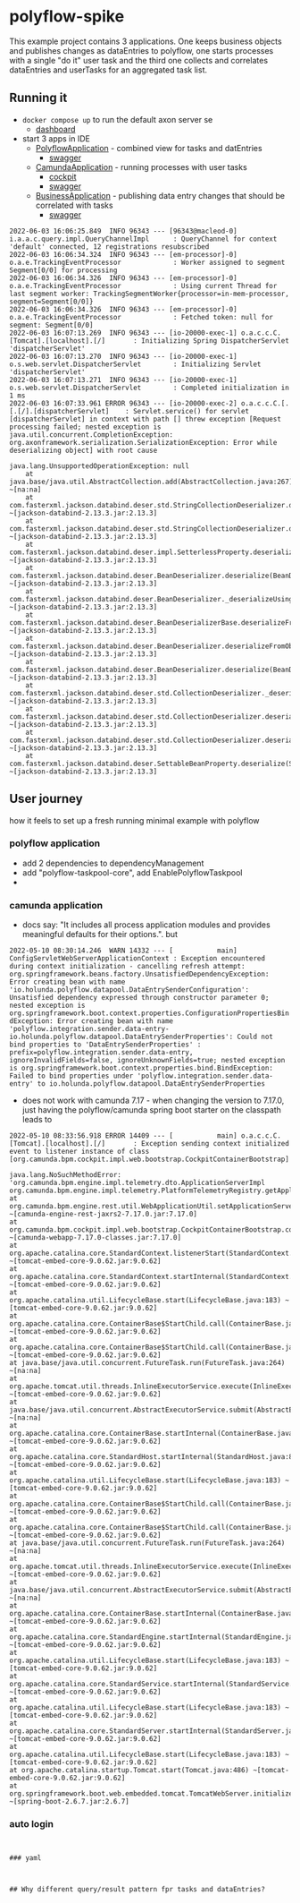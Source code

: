 # polyflow-spike

This example project contains 3 applications. One keeps business objects and publishes changes as dataEntries to polyflow, one starts processes with a single "do it" user task and the third one collects and correlates dataEntries and userTasks for an aggregated task list.

## Running it

- `docker compose up` to run the default axon server se
  - [dashboard](http://localhost:8024/#overview)
- start 3 apps in IDE
  - [PolyflowApplication](./polyflow-application/src/main/kotlin/PolyflowApplication.kt) - combined view for tasks and datEntries
    - [swagger](http://localhost:20000/)
  - [CamundaApplication](./camunda-application/src/main/kotlin/CamundaApplication.kt) - running processes with user tasks
    - [cockpit](http://localhost:20001/camunda/app/cockpit/default/#/dashboard)
    - [swagger](http://localhost:20001/swagger-ui/index.html)
  - [BusinessApplication](./business-application/src/main/kotlin/BusinessApplication.kt) - publishing data entry changes that should be correlated with tasks
    - [swagger](http://localhost:20002/)


```
2022-06-03 16:06:25.849  INFO 96343 --- [96343@macleod-0] i.a.a.c.query.impl.QueryChannelImpl      : QueryChannel for context 'default' connected, 12 registrations resubscribed
2022-06-03 16:06:34.324  INFO 96343 --- [em-processor]-0] o.a.e.TrackingEventProcessor             : Worker assigned to segment Segment[0/0] for processing
2022-06-03 16:06:34.326  INFO 96343 --- [em-processor]-0] o.a.e.TrackingEventProcessor             : Using current Thread for last segment worker: TrackingSegmentWorker{processor=in-mem-processor, segment=Segment[0/0]}
2022-06-03 16:06:34.326  INFO 96343 --- [em-processor]-0] o.a.e.TrackingEventProcessor             : Fetched token: null for segment: Segment[0/0]
2022-06-03 16:07:13.269  INFO 96343 --- [io-20000-exec-1] o.a.c.c.C.[Tomcat].[localhost].[/]       : Initializing Spring DispatcherServlet 'dispatcherServlet'
2022-06-03 16:07:13.270  INFO 96343 --- [io-20000-exec-1] o.s.web.servlet.DispatcherServlet        : Initializing Servlet 'dispatcherServlet'
2022-06-03 16:07:13.271  INFO 96343 --- [io-20000-exec-1] o.s.web.servlet.DispatcherServlet        : Completed initialization in 1 ms
2022-06-03 16:07:33.961 ERROR 96343 --- [io-20000-exec-2] o.a.c.c.C.[.[.[/].[dispatcherServlet]    : Servlet.service() for servlet [dispatcherServlet] in context with path [] threw exception [Request processing failed; nested exception is java.util.concurrent.CompletionException: org.axonframework.serialization.SerializationException: Error while deserializing object] with root cause

java.lang.UnsupportedOperationException: null
	at java.base/java.util.AbstractCollection.add(AbstractCollection.java:267) ~[na:na]
	at com.fasterxml.jackson.databind.deser.std.StringCollectionDeserializer.deserialize(StringCollectionDeserializer.java:203) ~[jackson-databind-2.13.3.jar:2.13.3]
	at com.fasterxml.jackson.databind.deser.std.StringCollectionDeserializer.deserialize(StringCollectionDeserializer.java:25) ~[jackson-databind-2.13.3.jar:2.13.3]
	at com.fasterxml.jackson.databind.deser.impl.SetterlessProperty.deserializeAndSet(SetterlessProperty.java:134) ~[jackson-databind-2.13.3.jar:2.13.3]
	at com.fasterxml.jackson.databind.deser.BeanDeserializer.deserialize(BeanDeserializer.java:277) ~[jackson-databind-2.13.3.jar:2.13.3]
	at com.fasterxml.jackson.databind.deser.BeanDeserializer._deserializeUsingPropertyBased(BeanDeserializer.java:462) ~[jackson-databind-2.13.3.jar:2.13.3]
	at com.fasterxml.jackson.databind.deser.BeanDeserializerBase.deserializeFromObjectUsingNonDefault(BeanDeserializerBase.java:1405) ~[jackson-databind-2.13.3.jar:2.13.3]
	at com.fasterxml.jackson.databind.deser.BeanDeserializer.deserializeFromObject(BeanDeserializer.java:351) ~[jackson-databind-2.13.3.jar:2.13.3]
	at com.fasterxml.jackson.databind.deser.BeanDeserializer.deserialize(BeanDeserializer.java:184) ~[jackson-databind-2.13.3.jar:2.13.3]
	at com.fasterxml.jackson.databind.deser.std.CollectionDeserializer._deserializeFromArray(CollectionDeserializer.java:355) ~[jackson-databind-2.13.3.jar:2.13.3]
	at com.fasterxml.jackson.databind.deser.std.CollectionDeserializer.deserialize(CollectionDeserializer.java:244) ~[jackson-databind-2.13.3.jar:2.13.3]
	at com.fasterxml.jackson.databind.deser.std.CollectionDeserializer.deserialize(CollectionDeserializer.java:28) ~[jackson-databind-2.13.3.jar:2.13.3]
	at com.fasterxml.jackson.databind.deser.SettableBeanProperty.deserialize(SettableBeanProperty.java:542) ~[jackson-databind-2.13.3.jar:2.13.3]
```

## User journey

how it feels to set up a fresh running minimal example with polyflow

### polyflow application

- add 2 dependencies to dependencyManagement
- add "polyflow-taskpool-core", add EnablePolyflowTaskpool
- 

### camunda application

- docs say: "It includes all process application modules and provides meaningful defaults for their options.". but

`2022-05-10 08:30:14.246  WARN 14332 --- [           main] ConfigServletWebServerApplicationContext : Exception encountered during context initialization - cancelling refresh attempt: org.springframework.beans.factory.UnsatisfiedDependencyException: Error creating bean with name 'io.holunda.polyflow.datapool.DataEntrySenderConfiguration': Unsatisfied dependency expressed through constructor parameter 0; nested exception is org.springframework.boot.context.properties.ConfigurationPropertiesBindException: Error creating bean with name 'polyflow.integration.sender.data-entry-io.holunda.polyflow.datapool.DataEntrySenderProperties': Could not bind properties to 'DataEntrySenderProperties' : prefix=polyflow.integration.sender.data-entry, ignoreInvalidFields=false, ignoreUnknownFields=true; nested exception is org.springframework.boot.context.properties.bind.BindException: Failed to bind properties under 'polyflow.integration.sender.data-entry' to io.holunda.polyflow.datapool.DataEntrySenderProperties`

- does not work with camunda 7.17 - when changing the version to 7.17.0, just having the polyflow/camunda spring boot starter on the classpath leads to

```
2022-05-10 08:33:56.918 ERROR 14409 --- [           main] o.a.c.c.C.[Tomcat].[localhost].[/]       : Exception sending context initialized event to listener instance of class [org.camunda.bpm.cockpit.impl.web.bootstrap.CockpitContainerBootstrap]

java.lang.NoSuchMethodError: 'org.camunda.bpm.engine.impl.telemetry.dto.ApplicationServerImpl org.camunda.bpm.engine.impl.telemetry.PlatformTelemetryRegistry.getApplicationServer()'
at org.camunda.bpm.engine.rest.util.WebApplicationUtil.setApplicationServer(WebApplicationUtil.java:31) ~[camunda-engine-rest-jaxrs2-7.17.0.jar:7.17.0]
at org.camunda.bpm.cockpit.impl.web.bootstrap.CockpitContainerBootstrap.contextInitialized(CockpitContainerBootstrap.java:43) ~[camunda-webapp-7.17.0-classes.jar:7.17.0]
at org.apache.catalina.core.StandardContext.listenerStart(StandardContext.java:4766) ~[tomcat-embed-core-9.0.62.jar:9.0.62]
at org.apache.catalina.core.StandardContext.startInternal(StandardContext.java:5230) ~[tomcat-embed-core-9.0.62.jar:9.0.62]
at org.apache.catalina.util.LifecycleBase.start(LifecycleBase.java:183) ~[tomcat-embed-core-9.0.62.jar:9.0.62]
at org.apache.catalina.core.ContainerBase$StartChild.call(ContainerBase.java:1396) ~[tomcat-embed-core-9.0.62.jar:9.0.62]
at org.apache.catalina.core.ContainerBase$StartChild.call(ContainerBase.java:1386) ~[tomcat-embed-core-9.0.62.jar:9.0.62]
at java.base/java.util.concurrent.FutureTask.run(FutureTask.java:264) ~[na:na]
at org.apache.tomcat.util.threads.InlineExecutorService.execute(InlineExecutorService.java:75) ~[tomcat-embed-core-9.0.62.jar:9.0.62]
at java.base/java.util.concurrent.AbstractExecutorService.submit(AbstractExecutorService.java:145) ~[na:na]
at org.apache.catalina.core.ContainerBase.startInternal(ContainerBase.java:919) ~[tomcat-embed-core-9.0.62.jar:9.0.62]
at org.apache.catalina.core.StandardHost.startInternal(StandardHost.java:835) ~[tomcat-embed-core-9.0.62.jar:9.0.62]
at org.apache.catalina.util.LifecycleBase.start(LifecycleBase.java:183) ~[tomcat-embed-core-9.0.62.jar:9.0.62]
at org.apache.catalina.core.ContainerBase$StartChild.call(ContainerBase.java:1396) ~[tomcat-embed-core-9.0.62.jar:9.0.62]
at org.apache.catalina.core.ContainerBase$StartChild.call(ContainerBase.java:1386) ~[tomcat-embed-core-9.0.62.jar:9.0.62]
at java.base/java.util.concurrent.FutureTask.run(FutureTask.java:264) ~[na:na]
at org.apache.tomcat.util.threads.InlineExecutorService.execute(InlineExecutorService.java:75) ~[tomcat-embed-core-9.0.62.jar:9.0.62]
at java.base/java.util.concurrent.AbstractExecutorService.submit(AbstractExecutorService.java:145) ~[na:na]
at org.apache.catalina.core.ContainerBase.startInternal(ContainerBase.java:919) ~[tomcat-embed-core-9.0.62.jar:9.0.62]
at org.apache.catalina.core.StandardEngine.startInternal(StandardEngine.java:263) ~[tomcat-embed-core-9.0.62.jar:9.0.62]
at org.apache.catalina.util.LifecycleBase.start(LifecycleBase.java:183) ~[tomcat-embed-core-9.0.62.jar:9.0.62]
at org.apache.catalina.core.StandardService.startInternal(StandardService.java:432) ~[tomcat-embed-core-9.0.62.jar:9.0.62]
at org.apache.catalina.util.LifecycleBase.start(LifecycleBase.java:183) ~[tomcat-embed-core-9.0.62.jar:9.0.62]
at org.apache.catalina.core.StandardServer.startInternal(StandardServer.java:927) ~[tomcat-embed-core-9.0.62.jar:9.0.62]
at org.apache.catalina.util.LifecycleBase.start(LifecycleBase.java:183) ~[tomcat-embed-core-9.0.62.jar:9.0.62]
at org.apache.catalina.startup.Tomcat.start(Tomcat.java:486) ~[tomcat-embed-core-9.0.62.jar:9.0.62]
at org.springframework.boot.web.embedded.tomcat.TomcatWebServer.initialize(TomcatWebServer.java:123) ~[spring-boot-2.6.7.jar:2.6.7]
```

### auto login

```


### yaml



## Why different query/result pattern fpr tasks and dataEntries?
